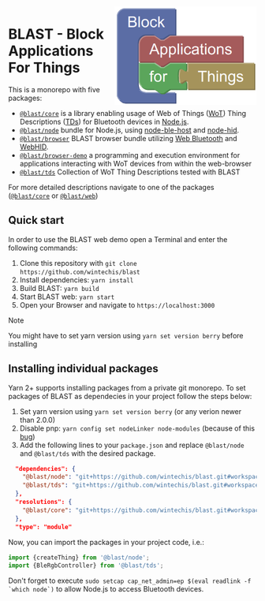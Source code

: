 <img src="packages/web/public/assets/media/logo.png" alt="BLAST logo" title="BLAST" align="right" height="200" />

# BLAST - Block Applications For Things
This is a monorepo with five packages:
* [`@blast/core`](./packages/core/) is a library enabling usage of Web of Things ([WoT](https://www.w3.org/TR/wot-architecture/)) Thing Descriptions ([TDs](https://www.w3.org/2019/wot/td)) for Bluetooth devices in [Node.js](https://nodejs.org/).
* [`@blast/node`](./packages/node/) bundle for Node.js, using [node-ble-host](https://github.com/Emill/node-ble-host) and [node-hid](https://github.com/node-hid/node-hid).
* [`@blast/browser`](./packages/browser/) BLAST browser bundle utilizing [Web Bluetooth](https://webbluetoothcg.github.io/web-bluetooth/) and [WebHID](https://wicg.github.io/webhid/).
* [`@blast/browser-demo`](./packages/browser-demo/) a programming and execution environment for applications interacting with WoT devices from within the web-browser
* [`@blast/tds`](./packages/tds/) Collection of WoT Thing Descriptions tested with BLAST

For more detailed descriptions navigate to one of the packages ([`@blast/core`](./packages/core/) or [`@blast/web`](./packages/web/))

## Quick start
In order to use the BLAST web demo open a Terminal and enter the following commands:
1. Clone this repository with `git clone https://github.com/wintechis/blast`
2. Install dependencies: `yarn install`
4. Build BLAST: `yarn build`
5. Start BLAST web: `yarn start`
6. Open your Browser and navigate to `https://localhost:3000`

> [!NOTE]
> You might have to set yarn version using `yarn set version berry` before installing

## Installing individual packages
Yarn 2+ supports installing packages from a private git monorepo. To set packages of BLAST as dependecies in your project follow the steps below:

1. Set yarn version using `yarn set version berry` (or any verion newer than 2.0.0)
2. Disable pnp: `yarn config set nodeLinker node-modules` (because of this [bug](https://github.com/yarnpkg/berry/issues/4545))
3. Add the following lines to your `package.json` and replace `@blast/node` and `@blast/tds` with the desired package.
```json
  "dependencies": {
    "@blast/node": "git+https://github.com/wintechis/blast.git#workspace=@blast/node",
    "@blast/tds": "git+https://github.com/wintechis/blast.git#workspace=@blast/tds"
  },
  "resolutions": {
    "@blast/core": "git+https://github.com/wintechis/blast.git#workspace=@blast/core"
  },
  "type": "module"
```

Now, you can import the packages in your project code, i.e.:
```javascript
import {createThing} from '@blast/node';
import {BleRgbController} from '@blast/tds';
```
Don't forget to execute ``sudo setcap cap_net_admin=ep $(eval readlink -f `which node`)`` to allow Node.js to access Bluetooth devices.
